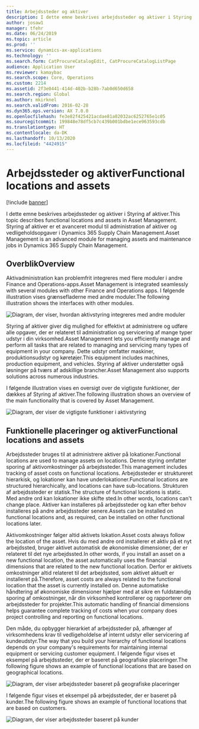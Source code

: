 ```yaml
---
title: Arbejdssteder og aktiver
description: I dette emne beskrives arbejdssteder og aktiver i Styring af aktiver. Styring af aktiver er et avanceret modul til administration af aktiver og vedligeholdsopgaver i Dynamics 365 Supply Chain Management.
author: josaw1
manager: tfehr
ms.date: 06/24/2019
ms.topic: article
ms.prod: ''
ms.service: dynamics-ax-applications
ms.technology: ''
ms.search.form: CatProcureCatalogEdit, CatProcureCatalogListPage
audience: Application User
ms.reviewer: kamaybac
ms.search.scope: Core, Operations
ms.custom: 2214
ms.assetid: 2f3e0441-414d-402b-b28b-7ab0d650d658
ms.search.region: Global
ms.author: mkirknel
ms.search.validFrom: 2016-02-28
ms.dyn365.ops.version: AX 7.0.0
ms.openlocfilehash: fe3e82f425421acdae81a02032ac6252765e1c05
ms.sourcegitcommit: 199848e78df5cb7c439b001bdbe1ece963593cdb
ms.translationtype: HT
ms.contentlocale: da-DK
ms.lasthandoff: 10/13/2020
ms.locfileid: "4424915"
---
```

# <a name="functional-locations-and-assets"></a><span data-ttu-id="93f17-104">Arbejdssteder og aktiver</span><span class="sxs-lookup"><span data-stu-id="93f17-104">Functional locations and assets</span></span>

[!include [banner](../../includes/banner.md)]

 

<span data-ttu-id="93f17-105">I dette emne beskrives arbejdssteder og aktiver i Styring af aktiver.</span><span class="sxs-lookup"><span data-stu-id="93f17-105">This topic describes functional locations and assets in Asset Management.</span></span> <span data-ttu-id="93f17-106">Styring af aktiver er et avanceret modul til administration af aktiver og vedligeholdsopgaver i Dynamics 365 Supply Chain Management.</span><span class="sxs-lookup"><span data-stu-id="93f17-106">Asset Management is an advanced module for managing assets and maintenance jobs in Dynamics 365 Supply Chain Management.</span></span>

## <a name="overview"></a><span data-ttu-id="93f17-107">Overblik</span><span class="sxs-lookup"><span data-stu-id="93f17-107">Overview</span></span>

<span data-ttu-id="93f17-108">Aktivadministration kan problemfrit integreres med flere moduler i andre Finance and Operations-apps.</span><span class="sxs-lookup"><span data-stu-id="93f17-108">Asset Management is integrated seamlessly with several modules with other Finance and Operations apps.</span></span> <span data-ttu-id="93f17-109">I følgende illustration vises grænsefladerne med andre moduler.</span><span class="sxs-lookup"><span data-stu-id="93f17-109">The following illustration shows the interfaces with other modules.</span></span>

![Diagram, der viser, hvordan aktivstyring integreres med andre moduler](media/01-overview-image.png)

<span data-ttu-id="93f17-111">Styring af aktiver giver dig mulighed for effektivt at administrere og udføre alle opgaver, der er relateret til administration og servicering af mange typer udstyr i din virksomhed.</span><span class="sxs-lookup"><span data-stu-id="93f17-111">Asset Management lets you efficiently manage and perform all tasks that are related to managing and servicing many types of equipment in your company.</span></span> <span data-ttu-id="93f17-112">Dette udstyr omfatter maskiner, produktionsudstyr og køretøjer.</span><span class="sxs-lookup"><span data-stu-id="93f17-112">This equipment includes machines, production equipment, and vehicles.</span></span> <span data-ttu-id="93f17-113">Styring af aktiver understøtter også løsninger på tværs af adskillige brancher.</span><span class="sxs-lookup"><span data-stu-id="93f17-113">Asset Management also supports solutions across numerous industries.</span></span>

<span data-ttu-id="93f17-114">I følgende illustration vises en oversigt over de vigtigste funktioner, der dækkes af Styring af aktiver.</span><span class="sxs-lookup"><span data-stu-id="93f17-114">The following illustration shows an overview of the main functionality that is covered by Asset Management.</span></span>

![Diagram, der viser de vigtigste funktioner i aktivstyring](media/02-overview-image.png)

## <a name="functional-locations-and-assets"></a><span data-ttu-id="93f17-116">Funktionelle placeringer og aktiver</span><span class="sxs-lookup"><span data-stu-id="93f17-116">Functional locations and assets</span></span>

<span data-ttu-id="93f17-117">Arbejdssteder bruges til at administrere aktiver på lokationer.</span><span class="sxs-lookup"><span data-stu-id="93f17-117">Functional locations are used to manage assets on locations.</span></span> <span data-ttu-id="93f17-118">Denne styring omfatter sporing af aktivomkostninger på arbejdssteder.</span><span class="sxs-lookup"><span data-stu-id="93f17-118">This management includes tracking of asset costs on functional locations.</span></span> <span data-ttu-id="93f17-119">Arbejdssteder er struktureret hierarkisk, og lokationer kan have underlokationer.</span><span class="sxs-lookup"><span data-stu-id="93f17-119">Functional locations are structured hierarchically, and locations can have sub-locations.</span></span> <span data-ttu-id="93f17-120">Strukturen af arbejdssteder er statisk.</span><span class="sxs-lookup"><span data-stu-id="93f17-120">The structure of functional locations is static.</span></span> <span data-ttu-id="93f17-121">Med andre ord kan lokationer ikke skifte sted.</span><span class="sxs-lookup"><span data-stu-id="93f17-121">In other words, locations can't change place.</span></span> <span data-ttu-id="93f17-122">Aktiver kan installeres på arbejdssteder og kan efter behov installeres på andre arbejdssteder senere.</span><span class="sxs-lookup"><span data-stu-id="93f17-122">Assets can be installed on functional locations and, as required, can be installed on other functional locations later.</span></span>

<span data-ttu-id="93f17-123">Aktivomkostninger følger altid aktivets lokation.</span><span class="sxs-lookup"><span data-stu-id="93f17-123">Asset costs always follow the location of the asset.</span></span> <span data-ttu-id="93f17-124">Hvis du med andre ord installerer et aktiv på et nyt arbejdssted, bruger aktivet automatisk de økonomiske dimensioner, der er relateret til det nye arbejdssted.</span><span class="sxs-lookup"><span data-stu-id="93f17-124">In other words, if you install an asset on a new functional location, the asset automatically uses the financial dimensions that are related to the new functional location.</span></span> <span data-ttu-id="93f17-125">Derfor er aktivets omkostninger altid relateret til det arbejdssted, som aktivet aktuelt er installeret på.</span><span class="sxs-lookup"><span data-stu-id="93f17-125">Therefore, asset costs are always related to the functional location that the asset is  currently installed on.</span></span> <span data-ttu-id="93f17-126">Denne automatiske håndtering af økonomiske dimensioner hjælper med at sikre en fuldstændig sporing af omkostninger, når din virksomhed kontrollerer og rapporterer om arbejdssteder for projekter.</span><span class="sxs-lookup"><span data-stu-id="93f17-126">This automatic handling of financial dimensions helps guarantee complete tracking of costs when your company does project controlling and reporting on functional locations.</span></span>

<span data-ttu-id="93f17-127">Den måde, du opbygger hierarkiet af arbejdssteder på, afhænger af virksomhedens krav til vedligeholdelse af internt udstyr eller servicering af kundeudstyr.</span><span class="sxs-lookup"><span data-stu-id="93f17-127">The way that you build your hierarchy of functional locations depends on your company's requirements for maintaining internal equipment or servicing customer equipment.</span></span> <span data-ttu-id="93f17-128">I følgende figur vises et eksempel på arbejdssteder, der er baseret på geografiske placeringer.</span><span class="sxs-lookup"><span data-stu-id="93f17-128">The following figure shows an example of functional locations that are based on geographical locations.</span></span>

![Diagram, der viser arbejdssteder baseret på geografiske placeringer](media/03-overview-image.png)

<span data-ttu-id="93f17-130">I følgende figur vises et eksempel på arbejdssteder, der er baseret på kunder.</span><span class="sxs-lookup"><span data-stu-id="93f17-130">The following figure shows an example of functional locations that are based on customers.</span></span>

![Diagram, der viser arbejdssteder baseret på kunder](media/04-overview-image.png)
